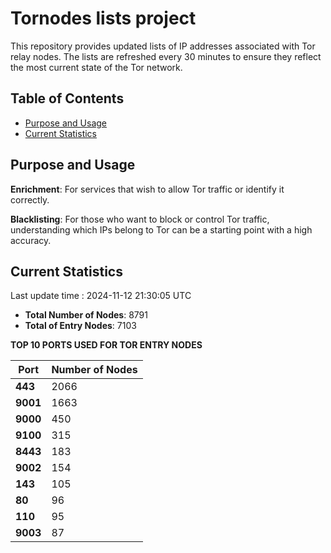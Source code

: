 # Tornodes lists project

This repository provides updated lists of IP addresses associated with Tor relay nodes. The lists are refreshed every 30 minutes to ensure they reflect the most current state of the Tor network.

## Table of Contents

- [Purpose and Usage](#purpose-and-usage)
- [Current Statistics](#current-statistics)


## Purpose and Usage

**Enrichment**: For services that wish to allow Tor traffic or identify it correctly.

**Blacklisting**: For those who want to block or control Tor traffic, understanding which IPs belong to Tor can be a starting point with a high accuracy.

## Current Statistics

Last update time : 2024-11-12 21:30:05 UTC

- **Total Number of Nodes**: 8791
- **Total of Entry Nodes**: 7103

**TOP 10 PORTS USED FOR TOR ENTRY NODES**

| **Port** | **Number of Nodes** |
|------|-----------------|
| **443**   | 2066  |
| **9001**   | 1663  |
| **9000**   | 450  |
| **9100**   | 315  |
| **8443**   | 183  |
| **9002**   | 154  |
| **143**   | 105  |
| **80**   | 96  |
| **110**   | 95  |
| **9003**   | 87  |

